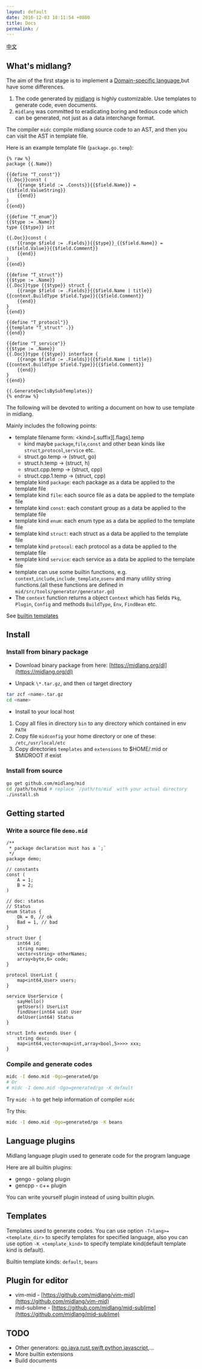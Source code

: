```yaml
---
layout: default
date: 2016-12-03 18:11:54 +0800
title: Docs
permalink: /
---
```


<a href="https://midlang.org/cn" class="ui labeled icon mini button"><i class="hand point right icon"></i>中文</a>

## What's midlang?

The aim of the first stage is to implement a [Domain-specific language][dsl],but have some differences.

1. The code generated by [midlang][midlang-github] is highly customizable. Use templates to generate code, even documents.
2. `midlang` was committed to eradicating boring and tedious code which can be generated, not just as a data interchange format.

The compiler `midc` compile midlang source code to an AST, and then you can visit the AST in template file.

Here is an example template file (`package.go.temp`\):

```
{% raw %}
package {{.Name}}

{{define "T_const"}}
{{.Doc}}const (
	{{range $field := .Consts}}{{$field.Name}} = {{$field.ValueString}}
	{{end}}
)
{{end}}

{{define "T_enum"}}
{{$type := .Name}}
type {{$type}} int

{{.Doc}}const (
	{{range $field := .Fields}}{{$type}}_{{$field.Name}} = {{$field.Value}}{{$field.Comment}}
	{{end}}
)
{{end}}

{{define "T_struct"}}
{{$type := .Name}}
{{.Doc}}type {{$type}} struct {
	{{range $field := .Fields}}{{$field.Name | title}} {{context.BuildType $field.Type}}{{$field.Comment}}
	{{end}}
}
{{end}}

{{define "T_protocol"}}
{{template "T_struct" .}}
{{end}}

{{define "T_service"}}
{{$type := .Name}}
{{.Doc}}type {{$type}} interface {
	{{range $field := .Fields}}{{$field.Name | title}} {{context.BuildType $field.Type}}{{$field.Comment}}
	{{end}}
}
{{end}}

{{.GenerateDeclsBySubTemplates}}
{% endraw %}
```

The following will be devoted to writing a document on how to use template in midlang.

Mainly includes the following points:

- template filename form: \<kind\>\[.suffix\][.flags].temp
	- kind maybe `package`,`file`,`const` and other bean kinds like `struct`,`protocol`,`service` etc.
	- struct.go.temp -> (struct, go)
	- struct.h.temp -> (struct, h)
	- struct.cpp.temp -> (struct, cpp)
	- struct.cpp.1.temp -> (struct, cpp)
- template kind `package`: each package as a data be applied to the template file
- template kind `file`: each source file as a data be applied to the template file
- template kind `const`: each constant group as a data be applied to the template file
- template kind `enum`: each enum type as a data be applied to the template file
- template kind `struct`: each struct as a data be applied to the template file
- template kind `protocol`: each protocol as a data be applied to the template file
- template kind `service`: each service as a data be applied to the template file
- template can use some builtin functions, e.g. `context`,`include`,`include_template`,`osenv` and many utility string functions.(all these functions are defined in `mid/src/tools/generator/generator.go`\)
- The `context` function returns a object `Context` which has fields `Pkg`, `Plugin`, `Config` and methods `BuildType`, `Env`, `FindBean` etc.

See [builtin templates](https://github.com/midlang/mid/tree/master/templates)

## Install

### Install from binary package

- Download binary package from here: [https://midlang.org/dl](https://midlang.org/dl)

- Unpack `\*.tar.gz`, and then `cd` target directory

```sh
tar zcf <name>.tar.gz
cd <name>
```

- Install to your local host

1. Copy all files in directory `bin` to any directory which contained in env `PATH`
2. Copy file `midconfig` your home directory or one of these: `/etc`,`/usr/local/etc`
3. Copy directories `templates` and `extensions` to $HOME/.mid or $MIDROOT if exist

### Install from source

```sh
go get github.com/midlang/mid
cd /path/to/mid # replace `/path/to/mid` with your actual directory
./install.sh
```

## Getting started

### Write a source file `demo.mid`

```mid
/**
 * package declaration must has a `;`
 */
package demo;

// constants
const (
	A = 1;
	B = 2;
)

// doc: status
// Status
enum Status {
	Ok = 0, // ok
	Bad = 1, // bad
}

struct User {
	int64 id;
	string name;
	vector<string> otherNames;
	array<byte,6> code;
}

protocol UserList {
	map<int64,User> users;
}

service UserService {
	sayHello()
	getUsers() UserList
	findUser(int64 uid) User
	delUser(int64) Status
}

struct Info extends User {
	string desc;
	map<int64,vector<map<int,array<bool,5>>>> xxx;
}
```

### Compile and generate codes

```sh
midc -I demo.mid -Ogo=generated/go
# Or
# midc -I demo.mid -Ogo=generated/go -K default
```

Try `midc -h` to get help information of compiler `midc`

Try this:

```sh
midc -I demo.mid -Ogo=generated/go -K beans
```

## Language plugins

Midlang language plugin used to generate code for the program language

Here are all builtin plugins:

- gengo - golang plugin
- gencpp - c++ plugin

You can write yourself plugin instead of using builtin plugin.

## Templates

Templates used to generate codes. You can use option `-T<lang>=<template_dir>` to specify templates for specified language, also you can use option `-K <template_kind>` to specify template kind(default template kind is default).

Builtin template kinds: `default`, `beans`

## Plugin for editor

- vim-mid - [https://github.com/midlang/vim-mid](https://github.com/midlang/vim-mid)
- mid-sublime - [https://github.com/midlang/mid-sublime](https://github.com/midlang/mid-sublime)

## TODO

- Other generators: [go][go],[java][java],[rust][rust],[swift][swift],[python][python],[javascript][javascript],...
- More builtin extensions
- Build documents

[go]: https://golang.org/ "Go"
[java]: https://www.java.com/ "Java"
[rust]: https://www.rust-lang.org/ "Rust"
[swift]: https://developer.apple.com/swift/ "Swift"
[python]: https://www.python.org/ "Python"
[javascript]: https://www.javascript.com/ "Javascript"
[dsl]: https://en.wikipedia.org/wiki/Domain-specific_language "DSL"
[midlang-github]: https://github.com/midlang/mid "mid"
